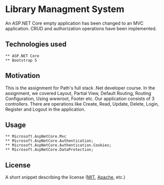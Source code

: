 # Library Managment System

An ASP.NET Core empty application has been changed to an MVC application. CRUD and authorization operations have been implemented.

## Technologies used

    ** ASP.NET Core
    ** Bootstrap 5

## Motivation

This is the assignment for Path's full stack .Net developer course. In the assignment, we covered Layout, Partial View, Default Routing, Routing Configuration, Using wwwroot, Footer etc. Our application consists of 3 controllers. There are operations like Create, Read, Update, Delete, Login, Register and Logout in the application.


## Usage

    ** Microsoft.AspNetCore.Mvc
    ** Microsoft.AspNetCore.Authentication;
    ** Microsoft.AspNetCore.Authentication.Cookies;
    ** Microsoft.AspNetCore.DataProtection;


## License

A short snippet describing the license ([MIT](http://opensource.org/licenses/mit-license.php), [Apache](http://opensource.org/licenses/Apache-2.0), etc.)